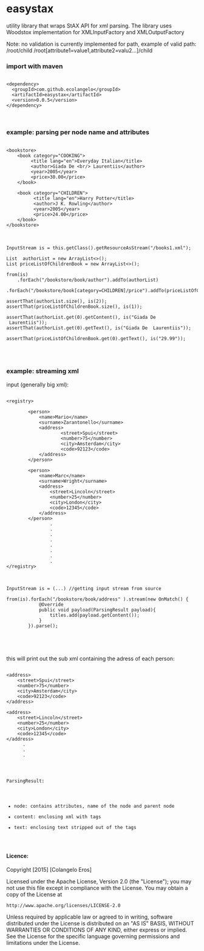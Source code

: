 easystax
========

utility library that wraps StAX API for xml parsing. The library uses Woodstox implementation for XMLInputFactory and XMLOutputFactory

Note: no validation is currently implemented for path, example of valid path:
/root/child
/root[attribute1=value1,attribute2=valu2...]/child

### import with maven
<pre>
<code>
&lt;dependency&gt;
  &lt;groupId&gt;com.github.ecolangelo&lt;/groupId&gt;
  &lt;artifactId&gt;easystax&lt;/artifactId&gt;
  &lt;version&gt;0.0.5&lt;/version&gt;
&lt;/dependency&gt;

</code>
</pre>

### example: parsing per node name and attributes

<pre>
<code>
&lt;bookstore&gt;
    &lt;book category="COOKING"&gt;
         &lt;title lang="en"&gt;Everyday Italian&lt;/title&gt;
         &lt;author&gt;Giada De &lt;br/&gt; Laurentiis&lt;/author&gt;
         &lt;year&gt;2005&lt;/year&gt;
         &lt;price&gt;30.00&lt;/price&gt;
    &lt;/book&gt;

    &lt;book category="CHILDREN"&gt;
          &lt;title lang="en"&gt;Harry Potter&lt;/title&gt;
          &lt;author&gt;J K. Rowling&lt;/author&gt;
          &lt;year&gt;2005&lt;/year&gt;
          &lt;price&gt;24.00&lt;/price&gt;
    &lt;/book&gt;
&lt;/bookstore&gt;
</code>

<code>
InputStream is = this.getClass().getResourceAsStream("/books1.xml");

List<ParsingResult>  authorList = new ArrayList<>();
List<ParsingResult> priceListOfChildrenBook = new ArrayList<>();

from(is)
    .forEach("/bookstore/book/author").addTo(authorList)
    .forEach("/bookstore/book[category=CHILDREN]/price").addTo(priceListOfChildrenBook).parse();

assertThat(authorList.size(), is(2));
assertThat(priceListOfChildrenBook.size(), is(1));

assertThat(authorList.get(0).getContent(), is("<author>Giada De <br/> Laurentiis</author>"));
assertThat(authorList.get(0).getText(), is("Giada De  Laurentiis"));

assertThat(priceListOfChildrenBook.get(0).getText(), is("29.99"));

</code>

</pre>

### example: streaming xml

input (generally big xml):

<pre>
<code>
&lt;registry&gt;

        &lt;person&gt;
            &lt;name&gt;Mario&lt;/name&gt;
            &lt;surname&gt;Zarantonello&lt;/surname&gt;
            &lt;address&gt;
                    &lt;street&gt;Spui&lt;/street&gt;
                    &lt;number&gt;75&lt;/number&gt;
                    &lt;city&gt;Amsterdam&lt;/city&gt;
                    &lt;code&gt;92123&lt;/code&gt;
            &lt;/address&gt;
        &lt;/person&gt;
    
        &lt;person&gt;
            &lt;name&gt;Marc&lt;/name&gt;
            &lt;surname&gt;Wright&lt;/surname&gt;
            &lt;address&gt;
                &lt;street&gt;Lincoln&lt;/street&gt;
                &lt;number&gt;25&lt;/number&gt;
                &lt;city&gt;London&lt;/city&gt;
                &lt;code&gt;12345&lt;/code&gt;
            &lt;/address&gt;
        &lt;/person&gt; 
                .
                .
                .
                .
                .
                .
                .
                .
&lt;/registry&gt;
</code>
</pre>

<pre>
<code>
InputStream is = (...) //getting input stream from source

from(is).forEach("/bookstore/book/address" ).stream(new OnMatch() {
            @Override
            public void payload(ParsingResult payload){
                titles.add(payload.getContent());
            }
        }).parse();

</pre>
</code>

this will print out the sub xml containing the adress of each person:

<pre>
<code>
&lt;address&gt;
    &lt;street&gt;Spui&lt;/street&gt;
    &lt;number&gt;75&lt;/number&gt;
    &lt;city&gt;Amsterdam&lt;/city&gt;
    &lt;code&gt;92123&lt;/code&gt;
&lt;/address&gt;

&lt;address&gt;
    &lt;street&gt;Lincoln&lt;/street&gt;
    &lt;number&gt;25&lt;/number&gt;
    &lt;city&gt;London&lt;/city&gt;
    &lt;code&gt;12345&lt;/code&gt;
&lt;/address&gt;
      .
      .
      .
</pre>






ParsingResult:

- node: contains attributes, name of the node and parent node
- content: enclosing xml with tags
- text: enclosing text stripped out of the tags




</code>

        
#### Licence:
   
   
   Copyright [2015] [Colangelo Eros]

Licensed under the Apache License, Version 2.0 (the "License");
you may not use this file except in compliance with the License.
You may obtain a copy of the License at

    http://www.apache.org/licenses/LICENSE-2.0

Unless required by applicable law or agreed to in writing, software
distributed under the License is distributed on an "AS IS" BASIS,
WITHOUT WARRANTIES OR CONDITIONS OF ANY KIND, either express or implied.
See the License for the specific language governing permissions and
limitations under the License.    
        
        
        
